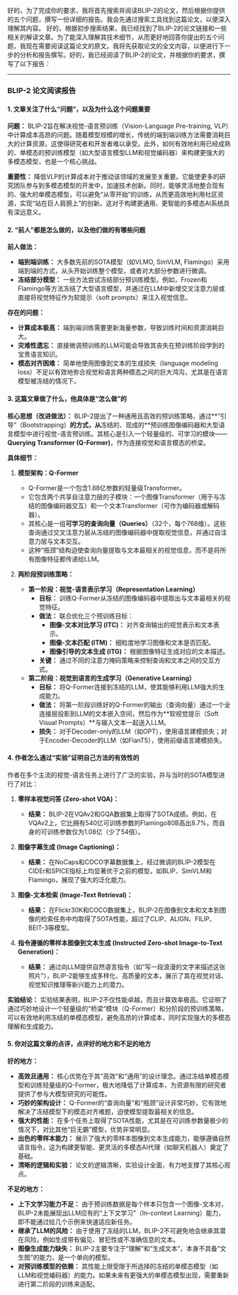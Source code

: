 好的，为了完成你的要求，我将首先搜索并阅读BLIP-2的论文，然后根据你提供的五个问题，撰写一份详细的报告。我会先通过搜索工具找到这篇论文，以便深入理解其内容。
好的，根据初步搜索结果，我已经找到了BLIP-2的论文链接和一些相关的解读文章。为了能深入理解其技术细节，从而更好地回答你提出的五个问题，我现在需要阅读这篇论文的原文。我将先获取论文的全文内容，以便进行下一步的分析和报告撰写。好的，我已经阅读了BLIP-2的论文，并根据你的要求，撰写了以下报告：

---

### **BLIP-2 论文阅读报告**

#### **1. 文章关注了什么“问题”，以及为什么这个问题重要**

**问题：**
BLIP-2旨在解决视觉-语言预训练（Vision-Language Pre-training, VLP）中计算成本高昂的问题。随着模型规模的增长，传统的端到端训练方法需要消耗巨大的计算资源，这使得研究者和开发者难以承受。此外，如何有效地利用已经成熟的、单模态的预训练模型（如大型语言模型LLM和视觉编码器）来构建更强大的多模态模型，也是一个核心挑战。

**重要性：**
降低VLP的计算成本对于推动该领域的发展至关重要。它能使更多的研究团队参与到多模态模型的开发中，加速技术创新。同时，能够灵活地整合现有的、强大的单模态模型，可以避免“从零开始”的训练，从而更高效地利用社区资源，实现“站在巨人肩膀上”的创新。这对于构建更通用、更智能的多模态AI系统具有深远意义。

#### **2. “前人”都是怎么做的，以及他们做的有哪些问题**

**前人做法：**
*   **端到端训练：** 大多数先前的SOTA模型（如VLMO, SimVLM, Flamingo）采用端到端的方式，从头开始训练整个模型，或者对大部分参数进行微调。
*   **冻结部分模型：** 一些方法尝试冻结部分预训练模型。例如，Frozen和Flamingo等方法冻结了大型语言模型，并通过在LLM中新增交叉注意力层或直接将视觉特征作为软提示（soft prompts）来注入视觉信息。

**存在的问题：**
*   **计算成本极高：** 端到端训练需要更新海量参数，导致训练时间和资源消耗巨大。
*   **灾难性遗忘：** 直接微调预训练的LLM可能会导致其丧失在预训练阶段学到的宝贵语言知识。
*   **模态对齐困难：** 简单地使用图像到文本的生成损失（language modeling loss）不足以有效地弥合视觉和语言两种模态之间的巨大鸿沟，尤其是在语言模型被冻结的情况下。

#### **3. 这篇文章做了什么，他具体是“怎么做”的**

**核心思想（改进做法）：**
BLIP-2提出了一种通用且高效的预训练策略，通过**“引导”（Bootstrapping）**的方式，从**冻结的、现成的**预训练图像编码器和大型语言模型中进行视觉-语言预训练。其核心是引入一个轻量级的、可学习的模块——**Querying Transformer (Q-Former)**，作为连接视觉和语言模态的桥梁。

**具体细节：**
1.  **模型架构：Q-Former**
    *   Q-Former是一个包含1.88亿参数的轻量级Transformer。
    *   它包含两个共享自注意力层的子模块：一个图像Transformer（用于与冻结的图像编码器交互）和一个文本Transformer（可作为编码器或解码器）。
    *   其核心是一组**可学习的查询向量（Queries）**（32个，每个768维）。这些查询通过交叉注意力层从冻结的图像编码器中提取视觉信息，并通过自注意力层与文本交互。
    *   这种“瓶颈”结构迫使查询向量提取与文本最相关的视觉信息，而不是将所有图像特征都传递给LLM。

2.  **两阶段预训练策略：**
    *   **第一阶段：视觉-语言表示学习（Representation Learning）**
        *   **目标：** 训练Q-Former从冻结的图像编码器中提取出与文本最相关的视觉特征。
        *   **做法：** 联合优化三个预训练目标：
            *   **图像-文本对比学习 (ITC)：** 对齐查询输出的视觉表示和文本表示。
            *   **图像-文本匹配 (ITM)：** 细粒度地学习图像和文本是否匹配。
            *   **图像引导的文本生成 (ITG)：** 根据图像特征生成对应的文本描述。
        *   **关键：** 通过不同的注意力掩码策略来控制查询和文本之间的交互方式。
    *   **第二阶段：视觉到语言的生成学习（Generative Learning）**
        *   **目标：** 将Q-Former连接到冻结的LLM，使其能够利用LLM强大的生成能力。
        *   **做法：** 将第一阶段训练好的Q-Former的输出（查询向量）通过一个全连接层投影到LLM的文本嵌入空间，然后作为**软视觉提示（Soft Visual Prompts）**与输入文本一起送入LLM。
        *   **损失：** 对于Decoder-only的LLM（如OPT），使用语言建模损失；对于Encoder-Decoder的LLM（如FlanT5），使用前缀语言建模损失。

#### **4. 作者怎么通过“实验”证明自己方法的有效性的**

作者在多个主流的视觉-语言任务上进行了广泛的实验，并与当时的SOTA模型进行了对比：

1.  **零样本视觉问答 (Zero-shot VQA)：**
    *   **结果：** BLIP-2在VQAv2和GQA数据集上取得了SOTA成绩。例如，在VQAv2上，它比拥有540亿可训练参数的Flamingo80B高出8.7%，而自身的可训练参数仅为1.08亿（少了54倍）。

2.  **图像字幕生成 (Image Captioning)：**
    *   **结果：** 在NoCaps和COCO字幕数据集上，经过微调的BLIP-2模型在CIDEr和SPICE指标上均显著优于之前的模型，如BLIP、SimVLM和Flamingo，展现了强大的泛化能力。

3.  **图像-文本检索 (Image-Text Retrieval)：**
    *   **结果：** 在Flickr30K和COCO数据集上，BLIP-2在图像到文本和文本到图像的检索任务中均取得了SOTA性能，超过了CLIP、ALIGN、FILIP、BEIT-3等模型。

4.  **指令遵循的零样本图像到文本生成 (Instructed Zero-shot Image-to-Text Generation)：**
    *   **结果：** 通过向LLM提供自然语言指令（如“写一段浪漫的文字来描述这张照片”），BLIP-2能够生成多样化、高质量的文本，展示了其在视觉对话、视觉知识推理等新兴能力上的潜力。

**实验结论：**
实验结果表明，BLIP-2不仅性能卓越，而且计算效率极高。它证明了通过巧妙地设计一个轻量级的“桥梁”模块（Q-Former）和分阶段的预训练策略，可以有效地利用冻结的单模态模型，避免高昂的计算成本，同时实现强大的多模态理解和生成能力。

#### **5. 你对这篇文章的点评，点评好的地方和不足的地方**

**好的地方：**
*   **高效且通用：** 核心优势在于其“高效”和“通用”的设计理念。通过冻结单模态模型和训练轻量级的Q-Former，极大地降低了计算成本，为资源有限的研究者提供了参与大模型研究的可能性。
*   **巧妙的架构设计：** Q-Former的“查询向量”和“瓶颈”设计非常巧妙，它有效地解决了冻结模型下的模态对齐难题，迫使模型提取最相关的信息。
*   **强大的性能：** 在多个任务上取得了SOTA性能，尤其是在可训练参数量极少的情况下，对比其他“巨无霸”模型，优势非常明显。
*   **出色的零样本能力：** 展示了强大的零样本图像到文本生成能力，能够遵循自然语言指令，这为构建更智能、更灵活的多模态AI代理（如聊天机器人）奠定了基础。
*   **清晰的逻辑和实验：** 论文的逻辑清晰，实验设计全面，有力地支撑了其核心观点。

**不足的地方：**
*   **上下文学习能力不足：** 由于预训练数据是每个样本只包含一个图像-文本对，BLIP-2未能展现出LLM应有的“上下文学习”（In-context Learning）能力，即不能通过给几个示例来快速适应新任务。
*   **继承了LLM的风险：** 由于使用了冻结的LLM，BLIP-2不可避免地会继承其潜在风险，例如生成带有偏见、冒犯性或不准确信息的文本。
*   **图像生成能力缺失：** BLIP-2主要专注于“理解”和“生成文本”，本身不具备“文生图”的能力，是一个单向的模型。
*   **对预训练模型的依赖：** 其性能上限受限于所选择的冻结的单模态模型（如LLM和视觉编码器）的能力。如果未来有更强大的单模态模型出现，需要重新进行第二阶段的训练来适配。


